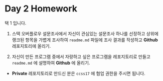 # Day 2 Homework 

택 1 입니다.

1. 스택 오버플로우 설문조사에서 자신이 관심있는 설문조사 하나를 선정하고 상위에 랭크된 항목을 가볍게 조사하여 `readme.md` 파일에 조사 결과를 작성하고 **Github** 레포지토리에 올리기.

2. 자신이 만든 프로그램 중에서 자랑하고 싶은 프로그램을 레포지토리로 만들고 `readme.md` 에 설명하여 **Github** 에 올리기. 

- **Private** 레포지토리로 만드신 분은 `ccss17` 에 협업 권한을 주시면 됩니다. 
